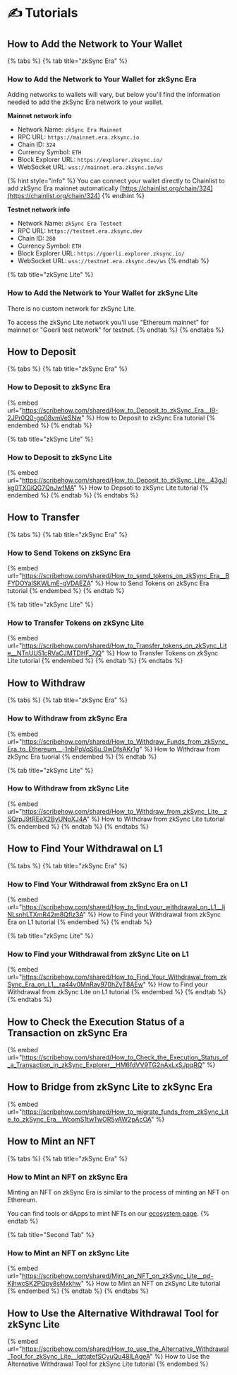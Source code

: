 # ✍ Tutorials

## How to Add the Network to Your Wallet

{% tabs %}
{% tab title="zkSync Era" %}
### How to Add the Network to Your Wallet for zkSync Era

Adding networks to wallets will vary, but below you'll find the information needed to add the zkSync Era network to your wallet.

**Mainnet network info**

* Network Name: `zkSync Era Mainnet`
* RPC URL: `https://mainnet.era.zksync.io`
* Chain ID: `324`
* Currency Symbol: `ETH`
* Block Explorer URL: `https://explorer.zksync.io/`
* WebSocket URL: `wss://mainnet.era.zksync.io/ws`

{% hint style="info" %}
You can connect your wallet directly to Chainlist to add zkSync Era mainnet automatically [https://chainlist.org/chain/324](https://chainlist.org/chain/324)
{% endhint %}

**Testnet network info**

* Network Name: `zkSync Era Testnet`
* RPC URL: `https://testnet.era.zksync.dev`
* Chain ID: `280`
* Currency Symbol: `ETH`
* Block Explorer URL: `https://goerli.explorer.zksync.io/`
* WebSocket URL: `wss://testnet.era.zksync.dev/ws`
{% endtab %}

{% tab title="zkSync Lite" %}
### How to Add the Network to Your Wallet for zkSync Lite

There is no custom network for zkSync Lite.&#x20;

To access the zkSync Lite network you'll use "Ethereum mainnet" for mainnet or "Goerli test network" for testnet.
{% endtab %}
{% endtabs %}

## How to Deposit

{% tabs %}
{% tab title="zkSync Era" %}
### How to Deposit to zkSync Era

{% embed url="https://scribehow.com/shared/How_to_Deposit_to_zkSync_Era__IB-2JPr0Q0-gp08vmVeSNw" %}
How to Deposit to zkSync Era tutorial
{% endembed %}
{% endtab %}

{% tab title="zkSync Lite" %}
### How to Deposit to zkSync Lite

{% embed url="https://scribehow.com/shared/How_to_Deposit_to_zkSync_Lite__43gJIkg0TXGiQG7QnJwfMA" %}
How to Depsoti to zkSync Lite tutorial
{% endembed %}
{% endtab %}
{% endtabs %}

## How to Transfer

{% tabs %}
{% tab title="zkSync Era" %}
### How to Send Tokens on zkSync Era

{% embed url="https://scribehow.com/shared/How_to_send_tokens_on_zkSync_Era__BFYDOYalSKWLmE-gVDAEZA" %}
How to Send Tokens on zkSync Era tutorial
{% endembed %}
{% endtab %}

{% tab title="zkSync Lite" %}
### How to Transfer Tokens on zkSync Lite

{% embed url="https://scribehow.com/shared/How_to_Transfer_tokens_on_zkSync_Lite__NTnUU51cRVaCJMTDHF_7jQ" %}
How to Transfer Tokens on zkSync Lite tutorial
{% endembed %}
{% endtab %}
{% endtabs %}



## How to Withdraw

{% tabs %}
{% tab title="zkSync Era" %}
### How to Withdraw from zkSync Era

{% embed url="https://scribehow.com/shared/How_to_Withdraw_Funds_from_zkSync_Era_to_Ethereum__-1nbPpVqS6u_0wDfsAKr1g" %}
How to Withdraw from zkSync Era tuorial
{% endembed %}
{% endtab %}

{% tab title="zkSync Lite" %}
### How to Withdraw from zkSync Lite

{% embed url="https://scribehow.com/shared/How_to_Withdraw_from_zkSync_Lite__zSQrpJ9tREeX2ByUNoXJ4A" %}
How to Withdraw from zkSync Lite tutorial
{% endembed %}
{% endtab %}
{% endtabs %}



## How to Find Your Withdrawal on L1

{% tabs %}
{% tab title="zkSync Era" %}
### How to Find Your Withdrawal from zkSync Era on L1

{% embed url="https://scribehow.com/shared/How_to_find_your_withdrawal_on_L1__IjNLsnhLTXmR42m8Qflz3A" %}
How to Find your Withdrawal from zkSync Era on L1 tutorial
{% endembed %}
{% endtab %}

{% tab title="zkSync Lite" %}
### How to Find your Withdrawal from zkSync Lite on L1

{% embed url="https://scribehow.com/shared/How_to_Find_Your_Withdrawal_from_zkSync_Era_on_L1__ra44v0MnRay970hZyT8AEw" %}
How to Find your Withdrawal from zkSync Lite on L1 tutorial
{% endembed %}
{% endtab %}
{% endtabs %}

## How to Check the Execution Status of a Transaction on zkSync Era

{% embed url="https://scribehow.com/shared/How_to_Check_the_Execution_Status_of_a_Transaction_in_zkSync_Explorer__HM6fdVV9TG2nAxLxSJpqRQ" %}

## How to Bridge from zkSync Lite to zkSync Era

{% embed url="https://scribehow.com/shared/How_to_migrate_funds_from_zkSync_Lite_to_zkSync_Era__WcomS1twTwOR5yAW2pAcOA" %}

## How to Mint an NFT

{% tabs %}
{% tab title="zkSync Era" %}
### How to Mint an NFT on zkSync Era

Minting an NFT on zkSync Era is similar to the process of minting an NFT on Ethereum.&#x20;

You can find tools or dApps to mint NFTs on our [ecosystem page](https://ecosystem.zksync.io/).&#x20;
{% endtab %}

{% tab title="Second Tab" %}
### How to Mint an NFT on zkSync Lite

{% embed url="https://scribehow.com/shared/Mint_an_NFT_on_zkSync_Lite__pd-KjhwcSK2PQpy8sMxkhw" %}
How to Mint an NFT on zkSync Lite tutorial
{% endembed %}
{% endtab %}
{% endtabs %}

## How to Use the Alternative Withdrawal Tool for zkSync Lite

{% embed url="https://scribehow.com/shared/How_to_use_the_Alternative_Withdrawal_Tool_for_zkSync_Lite__lqttqtefSCyuQu48ILAgeA" %}
How to Use the Alternative Withdrawal Tool for zkSync Lite tutorial
{% endembed %}

